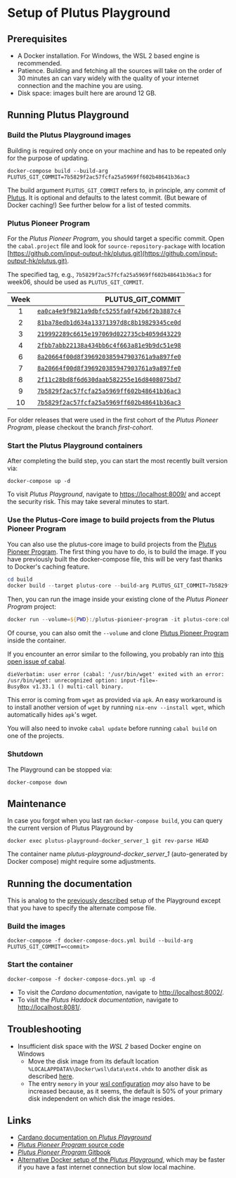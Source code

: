 # Setup of Plutus Playground

## Prerequisites
* A Docker installation. For Windows, the WSL 2 based engine is recommended.
* Patience. Building and fetching all the sources will take on the order of 30 minutes an can vary widely with the quality of your internet connection and the machine you are using.
* Disk space: images built here are around 12 GB. 

## Running Plutus Playground
### Build the Plutus Playground images
Building is required only once on your machine and has to be repeated only for the purpose of updating.
```
docker-compose build --build-arg PLUTUS_GIT_COMMIT=7b5829f2ac57fcfa25a5969ff602b48641b36ac3
```
The build argument `PLUTUS_GIT_COMMIT` refers to, in principle, any commit of [Plutus](https://github.com/input-output-hk/plutus). It is optional and defaults to the latest commit. (But beware of Docker caching!)
See further below for a list of tested commits.

### Plutus Pioneer Program
For the *Plutus Pioneer Program*, you should target a specific commit. Open the `cabal.project` file and look for `source-repository-package` with location [https://github.com/input-output-hk/plutus.git](https://github.com/input-output-hk/plutus.git).

The specified tag, e.g., `7b5829f2ac57fcfa25a5969ff602b48641b36ac3` for week06, should be used as `PLUTUS_GIT_COMMIT`. 

| Week | PLUTUS_GIT_COMMIT                                                                                                                     |
|:----:|--------------------------------------------------------------------------------------------------------------------------------------:|
| 1    | [`ea0ca4e9f9821a9dbfc5255fa0f42b6f2b3887c4`](https://github.com/input-output-hk/plutus/tree/ea0ca4e9f9821a9dbfc5255fa0f42b6f2b3887c4) |
| 2    | [`81ba78edb1d634a13371397d8c8b19829345ce0d`](https://github.com/input-output-hk/plutus/tree/81ba78edb1d634a13371397d8c8b19829345ce0d) |
| 3    | [`219992289c6615e197069d022735cb4059d43229`](https://github.com/input-output-hk/plutus/tree/219992289c6615e197069d022735cb4059d43229) |
| 4    | [`2fbb7abb22138a434bb6c4f663a81e9b9dc51e98`](https://github.com/input-output-hk/plutus/tree/2fbb7abb22138a434bb6c4f663a81e9b9dc51e98) |
| 6    | [`8a20664f00d8f396920385947903761a9a897fe0`](https://github.com/input-output-hk/plutus/tree/8a20664f00d8f396920385947903761a9a897fe0) |
| 7    | [`8a20664f00d8f396920385947903761a9a897fe0`](https://github.com/input-output-hk/plutus/tree/8a20664f00d8f396920385947903761a9a897fe0) |
| 8    | [`2f11c28bd8f6d630daab582255e16d8408075bd7`](https://github.com/input-output-hk/plutus/tree/2f11c28bd8f6d630daab582255e16d8408075bd7) |
| 9    | [`7b5829f2ac57fcfa25a5969ff602b48641b36ac3`](https://github.com/input-output-hk/plutus/tree/7b5829f2ac57fcfa25a5969ff602b48641b36ac3) |
| 10   | [`7b5829f2ac57fcfa25a5969ff602b48641b36ac3`](https://github.com/input-output-hk/plutus/tree/7b5829f2ac57fcfa25a5969ff602b48641b36ac3) |


For older releases that were used in the first cohort of the *Plutus Pioneer Program*, please checkout the branch *first-cohort*.

### Start the Plutus Playground containers
After completing the build step, you can start the most recently built version via:
```
docker-compose up -d
```

To visit *Plutus Playground*, navigate to [https://localhost:8009/](https://localhost:8009/) and accept the security risk. This may take several minutes to start.

### Use the Plutus-Core image to build projects from the Plutus Pioneer Program
You can also use the plutus-core image to build projects from the [Plutus Pioneer Program](https://github.com/input-output-hk/plutus-pioneer-program).
The first thing you have to do, is to build the image. If you have previously built the docker-compose file, this will be very fast thanks to Docker's caching feature.
```Powershell
cd build
docker build --target plutus-core --build-arg PLUTUS_GIT_COMMIT=7b5829f2ac57fcfa25a5969ff602b48641b36ac3 --tag plutus-core:cohort2-week2 .
```

Then, you can run the image inside your existing clone of the *Plutus Pioneer Program* project:
```Powershell
docker run --volume=${PWD}:/plutus-pionieer-program -it plutus-core:cohort2-week2 nix-shell
```
Of course, you can also omit the `--volume` and clone [Plutus Pioneer Program](https://github.com/input-output-hk/plutus-pioneer-program) inside the container.

If you encounter an error similar to the following, you probably ran into [this open issue of cabal](https://github.com/haskell/cabal/issues/6126).
```
dieVerbatim: user error (cabal: '/usr/bin/wget' exited with an error:
/usr/bin/wget: unrecognized option: input-file=-
BusyBox v1.33.1 () multi-call binary.
```
This error is coming from `wget` as provided via `apk`. An easy workaround is to install another version of `wget` by running `nix-env --install wget`, which automatically hides `apk`'s wget.

You will also need to invoke `cabal update` before running `cabal build` on one of the projects.

### Shutdown
The Playground can be stopped via:
```
docker-compose down
```


## Maintenance 
In case you forgot when you last ran `docker-compose build`, you can query the current version of Plutus Playground by
```
docker exec plutus-playground-docker_server_1 git rev-parse HEAD
```
The container name *plutus-playground-docker_server_1* (auto-generated by Docker compose) might require some adjustments.

## Running the documentation
This is analog to the [previously described](#build-the-plutus-playground-images) setup of the Playground except that you have to specify the alternate compose file.
### Build the images
```
docker-compose -f docker-compose-docs.yml build --build-arg PLUTUS_GIT_COMMIT=<commit>
```
### Start the container

```
docker-compose -f docker-compose-docs.yml up -d
```

* To visit the *Cardano documentation*, navigate to [http://localhost:8002/](http://localhost:8002/).
* To visit the *Plutus Haddock documentation*, navigate to [http://localhost:8081/](http://localhost:8081/).

## Troubleshooting
* Insufficient disk space with the *WSL 2* based Docker engine on Windows
  - Move the disk image from its default location `%LOCALAPPDATA%\Docker\wsl\data\ext4.vhdx` to another disk as described [here](https://stackoverflow.com/questions/62441307/how-can-i-change-the-location-of-docker-images-when-using-docker-desktop-on-wsl2).
  - The entry `memory` in your [wsl configuration](https://docs.microsoft.com/en-us/windows/wsl/wsl-config#configure-global-options-with-wslconfig) *may* also have to be increased because, as it seems, the default is 50% of your primary disk independent on which disk the image resides.


## Links
* [Cardano documentation on *Plutus Playground*](https://docs.cardano.org/projects/plutus/en/latest/plutus/tutorials/plutus-playground.html])
* [*Plutus Pioneer Program* source code](https://github.com/input-output-hk/plutus-pioneer-program)
* [*Plutus Pioneer Program* Gitbook](https://docs.plutus-community.com)
* [Alternative Docker setup of the *Plutus Playground*](https://github.com/maccam912/ppp), which may be faster if you have a fast internet connection but slow local machine.
